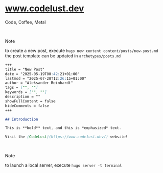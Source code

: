 # www.codelust.dev
Code, Coffee, Metal

<br/>

> [!NOTE]
> to create a new post, execute `hugo new content content/posts/new-post.md`
> <br/>
> the post template can be updated in `archetypes/posts.md`

```markdown
+++
title = "New Post"
date = "2025-05-19T00:42:21+01:00"
lastmod = "2025-07-20T12:26:15+01:00"
author = "Aleksander Reinhardt"
tags = ["", ""]
keywords = ["", ""]
description = ""
showFullContent = false
hideComments = false
+++

## Introduction

This is **bold** text, and this is *emphasized* text.

Visit the [CodeLust](https://www.codelust.dev/) website!
```

<br/>

> [!NOTE]
> to launch a local server, execute `hugo server -t terminal`

<br/>
